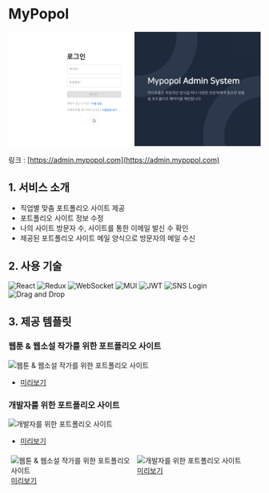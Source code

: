# MyPopol

![Main](./src/assets/img/readme/main.png)

링크 : [https://admin.mypopol.com](https://admin.mypopol.com)

## 1. 서비스 소개

- 직업별 맞춤 포트폴리오 사이트 제공 
- 포트폴리오 사이트 정보 수정 
- 나의 사이트 방문자 수, 사이트를 통한 이메일 발신 수 확인
- 제공된 포트폴리오 사이트 메일 양식으로 방문자의 메일 수신  

## 2. 사용 기술

![React](https://img.shields.io/badge/React-20232A?style=for-the-badge&logo=react&logoColor=61DAFB)
![Redux](https://img.shields.io/badge/Redux-764ABC?style=for-the-badge&logo=redux&logoColor=white)
![WebSocket](https://img.shields.io/badge/WebSocket-000000?style=for-the-badge&logo=websocket&logoColor=white)
![MUI](https://img.shields.io/badge/MUI-007FFF?style=for-the-badge&logo=mui&logoColor=white)
![JWT](https://img.shields.io/badge/JWT-000000?style=for-the-badge&logo=jwt&logoColor=white)
![SNS Login](https://img.shields.io/badge/SNS%20Login-FF4500?style=for-the-badge&logo=auth0&logoColor=white)
![Drag and Drop](https://img.shields.io/badge/Drag%20and%20Drop-FFCC00?style=for-the-badge&logo=react-dnd&logoColor=white)

## 3. 제공 템플릿

### 웹툰 & 웹소설 작가를 위한 포트폴리오 사이트 
![웹툰 & 웹소설 작가를 위한 포트폴리오 사이트](./src/assets/img/readme/ptid01_rending.gif)
- [미리보기](https://site.mypopol.com/ptid01/example)

### 개발자를 위한 포트폴리오 사이트
![개발자를 위한 포트폴리오 사이트](./src/assets/img/readme/ptid02_rending.gif)
- [미리보기](https://site.mypopol.com/ptid02/example)

<div style="display: flex; flex-direction: row; justify-content: space-between;">
  <div style="flex: 1; padding: 5px;">
    <img src="./src/assets/img/readme/ptid01_rending.gif" alt="웹툰 & 웹소설 작가를 위한 포트폴리오 사이트" style="max-width: 100%; height: auto;">
    <br>
    <a href="https://site.mypopol.com/ptid01/example">미리보기</a>
  </div>
  <div style="flex: 1; padding: 5px;">
    <img src="./src/assets/img/readme/ptid02_rending.gif" alt="개발자를 위한 포트폴리오 사이트" style="max-width: 100%; height: auto;">
    <br>
    <a href="https://site.mypopol.com/ptid02/example">미리보기</a>
  </div>
</div>